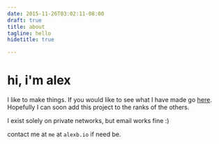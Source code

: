```yaml
---
date: 2015-11-26T03:02:11-08:00
draft: true
title: about
tagline: hello
hidetitle: true

---
```


# hi, i'm alex

I like to make things. If you would like to see what I have made go [here](/projects).
Hopefully I can soon add this project to the ranks of the others.

I exist solely on private networks, but email works fine :)

contact me at `me` at `alexb.io` if need be.
